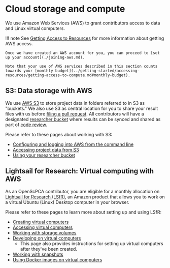 # Cloud storage and compute

We use Amazon Web Services (AWS) to grant contributors access to data and Linux virtual computers.

!!! note
    See [Getting Access to Resources](../getting-started/accessing-resources/index.md) for more information about getting AWS access.

    Once we have created an AWS account for you, you can proceed to [set up your account](./joining-aws.md).

    Note that your use of AWS services described in this section counts towards your [monthly budget](../getting-started/accessing-resources/getting-access-to-compute.md#monthly-budget).

## S3: Data storage with AWS

We use [AWS S3](https://aws.amazon.com/s3/) to store project data in folders referred to in S3 as "buckets."
We also use S3 as central location for you to share your result files with us before [filing a pull request](../contributing-to-analyses/creating-pull-requests/index.md).
All contributors will have a designated [researcher bucket](working-with-s3-buckets.md) where results can be synced and shared as part of [code review](../contributing-to-analyses/pr-review-and-merge/index.md).

Please refer to these pages about working with S3:

- [Configuring and logging into AWS from the command line](../technical-setup/environment-setup/configure-aws-cli.md)
- [Accessing project data from S3](../getting-started/accessing-resources/getting-access-to-data.md#accessing-data-from-s3)
- [Using your researcher bucket](working-with-s3-buckets.md)

## Lightsail for Research: Virtual computing with AWS

As an OpenScPCA contributor, you are eligible for a monthly allocation on [Lightsail for Research (LSfR)](https://aws.amazon.com/lightsail/research/), an Amazon product that allows you to work on a virtual Ubuntu (Linux) Desktop computer in your browser.

Please refer to these pages to learn more about setting up and using LSfR:

- [Creating virtual computers](./lsfr/creating-vcs.md)
- [Accessing virtual computers](./lsfr/accessing-vcs.md)
- [Working with storage volumes](./lsfr/working-with-volumes.md)
- [Developing on virtual computers](./lsfr/starting-development-on-lsfr.md)
    - This page also provides instructions for setting up virtual computers after they've been created.
- [Working with snapshots](./lsfr/working-with-snapshots.md)
- [Using Docker images on virtual computers](../ensuring-repro/docker/using-images.md#using-docker-images-on-virtual-computers)
